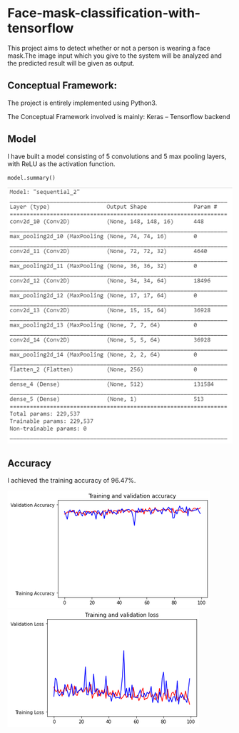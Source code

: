 # Face-mask-classification-with-tensorflow

This project aims to detect whether or not a person is wearing a face mask.The image input which you give to the system will be analyzed
and the predicted result will be given as output.

## Conceptual Framework:
The project is entirely implemented using Python3.

The Conceptual Framework involved is mainly:
Keras – Tensorflow backend

## Model
I have built a model consisting of 5 convolutions and 5 max pooling layers, with ReLU as the activation function.

```python
model.summary()
```
![alt text](model.PNG "Model")

## Accuracy
I achieved the training accuracy of 96.47%.

![accuracy](Accuracy.png "Accuracy")
![loss](Loss.png "Loss")


